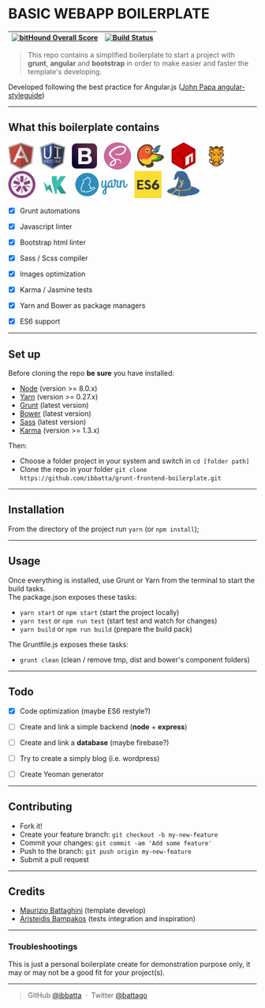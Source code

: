 # __BASIC WEBAPP BOILERPLATE__

|[![bitHound Overall Score](https://www.bithound.io/github/ibbatta/grunt-frontend-boilerplate/badges/score.svg)](https://www.bithound.io/github/ibbatta/grunt-frontend-boilerplate)|[![Build Status](https://travis-ci.org/ibbatta/grunt-frontend-boilerplate.svg?branch=master)](https://travis-ci.org/ibbatta/grunt-frontend-boilerplate)|
|:---:|:---:|


>This repo contains a simplified boilerplate to start a project with __grunt__, __angular__ and __bootstrap__ in order to make easier and faster the template's developing.

Developed following the best practice for Angular.js ([John Papa angular-styleguide](https://github.com/johnpapa/angular-styleguide/blob/master/a1/README.md))

---

## __What this boilerplate contains__

<img src="./github_readme_assets/logo-angular.png" height="55">&nbsp;&nbsp;
<img src="./github_readme_assets/logo-uibootstrap.png" height="55">&nbsp;&nbsp;
<img src="./github_readme_assets/logo-bootstrap.png" height="55">&nbsp;&nbsp;
<img src="./github_readme_assets/logo-sass.png" height="55">&nbsp;&nbsp;
<img src="./github_readme_assets/logo-bower.png" height="55">&nbsp;&nbsp;
<img src="./github_readme_assets/logo-npm.png" height="55">&nbsp;&nbsp;
<img src="./github_readme_assets/logo-grunt.png" height="55">&nbsp;&nbsp;
<img src="./github_readme_assets/logo-jasmine.png" height="55">&nbsp;&nbsp;
<img src="./github_readme_assets/logo-karma.png" height="55">&nbsp;&nbsp;
<img src="./github_readme_assets/logo-yarn.png" height="55">&nbsp;&nbsp;
<img src="./github_readme_assets/logo-es6.png" height="55">&nbsp;&nbsp;
<img src="./github_readme_assets/logo-browserify.png" height="55">&nbsp;&nbsp;

- [x] Grunt automations
- [x] Javascript linter
- [x] Bootstrap html linter
- [x] Sass / Scss compiler
- [x] Images optimization
- [x] Karma / Jasmine tests
- [x] Yarn and Bower as package managers
- [x] ES6 support


---

## __Set up__

Before cloning the repo **be sure** you have installed:

* [Node](http://nodejs.org/download/) (version >= 8.0.x)
* [Yarn](https://yarnpkg.com/en/docs/install) (version >= 0.27.x)
* [Grunt](http://gruntjs.com/getting-started) (latest version)
* [Bower](http://bower.io/) (latest version)
* [Sass](http://sass-lang.com/install) (latest version)
* [Karma](https://karma-runner.github.io) (version >= 1.3.x)

Then:

- Choose a folder project in your system and switch in `cd [folder path]`
- Clone the repo in your folder `git clone https://github.com/ibbatta/grunt-frontend-boilerplate.git`

---

## __Installation__

From the directory of the project run `yarn` (or `npm install`);

---

## __Usage__

Once everything is installed, use Grunt or Yarn from the terminal to start the build tasks.<br>
The package.json exposes these tasks:

- `yarn start` or `npm start` (start the project locally)
- `yarn test` or `npm run test` (start test and watch for changes)
- `yarn build` or `npm run build` (prepare the build pack)

The Gruntfile.js exposes these tasks:

- `grunt clean` (clean / remove tmp, dist and bower's component folders)


---

## __Todo__

- [x] Code optimization (maybe ES6 restyle?)
- [ ] Create and link a simple backend (__node__ + __express__)
- [ ] Create and link a __database__ (maybe firebase?)
- [ ] Try to create a simply blog (i.e. wordpress)
- [ ] Create Yeoman generator


---

## __Contributing__

- Fork it!
- Create your feature branch: `git checkout -b my-new-feature`
- Commit your changes: `git commit -am 'Add some feature'`
- Push to the branch: `git push origin my-new-feature`
- Submit a pull request

---


## __Credits__

- [Maurizio Battaghini](https://github.com/ibbatta) (template develop)
- [Aristeidis Bampakos](https://github.com/bampakoa) (tests integration and inspiration)

---


### __Troubleshootings__ ###

This is just a personal boilerplate create for demonstration purpose only, it may or may not be a good fit for your project(s).

---


> GitHub [@ibbatta](https://github.com/ibbatta) &nbsp;&middot;&nbsp;
> Twitter [@battago](https://twitter.com/battago)
